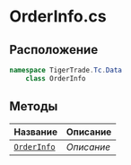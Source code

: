 
# OrderInfo.cs
## Расположение
```csharp
namespace TigerTrade.Tc.Data  
    class OrderInfo
```

## Методы
| Название | Описание |
| --- | --- |
| [`OrderInfo`](./metody/OrderInfo.md) | *Описание* |
